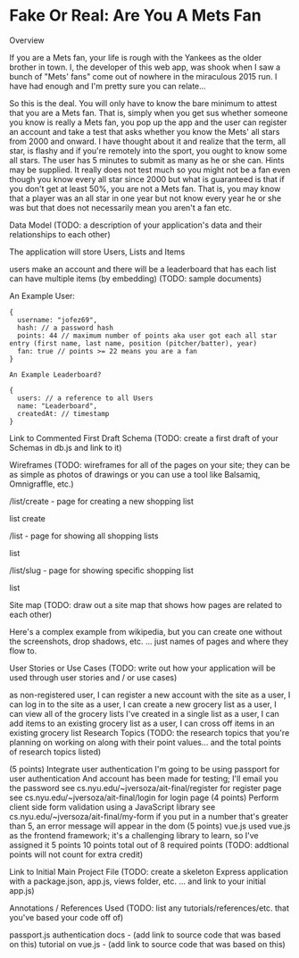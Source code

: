 # Fake Or Real: Are You A Mets Fan
Overview

If you are a Mets fan, your life is rough with the Yankees as the older brother in town. I, the developer of this web app, was shook when I saw a bunch of "Mets' fans" come out of nowhere in the miraculous 2015 run.  I have had enough and I'm pretty sure you can relate...

So this is the deal.  You will only have to know the bare minimum to attest that you are a Mets fan.  That is, simply when you get sus whether someone you know is really a Mets fan, you pop up the app and the user can register an account and take a test that asks whether you know the Mets' all stars from 2000 and onward.  I have thought about it and realize that the term, all star, is flashy and if you're remotely into the sport, you ought to know some all stars. The user has 5 minutes to submit as many as he or she can.  Hints may be supplied. It really does not test much so you might not be a fan even though you know every all star since 2000 but what is guaranteed is that if you don't get at least 50%, you are not a Mets fan.  That is, you may know that a player was an all star in one year but not know every year he or she was but that does not necessarily mean you aren't a fan etc.    

Data Model
(TODO: a description of your application's data and their relationships to each other)

The application will store Users, Lists and Items

users make an account and there will be a leaderboard that has 
each list can have multiple items (by embedding)
(TODO: sample documents)

An Example User:
```
{
  username: "jofez69",
  hash: // a password hash
  points: 44 // maximum number of points aka user got each all star entry (first name, last name, position (pitcher/batter), year)
  fan: true // points >= 22 means you are a fan
}
```
```
An Example Leaderboard?

{
  users: // a reference to all Users
  name: "Leaderboard",
  createdAt: // timestamp
}
```
Link to Commented First Draft Schema
(TODO: create a first draft of your Schemas in db.js and link to it)

Wireframes
(TODO: wireframes for all of the pages on your site; they can be as simple as photos of drawings or you can use a tool like Balsamiq, Omnigraffle, etc.)

/list/create - page for creating a new shopping list

list create

/list - page for showing all shopping lists

list

/list/slug - page for showing specific shopping list

list

Site map
(TODO: draw out a site map that shows how pages are related to each other)

Here's a complex example from wikipedia, but you can create one without the screenshots, drop shadows, etc. ... just names of pages and where they flow to.

User Stories or Use Cases
(TODO: write out how your application will be used through user stories and / or use cases)

as non-registered user, I can register a new account with the site
as a user, I can log in to the site
as a user, I can create a new grocery list
as a user, I can view all of the grocery lists I've created in a single list
as a user, I can add items to an existing grocery list
as a user, I can cross off items in an existing grocery list
Research Topics
(TODO: the research topics that you're planning on working on along with their point values... and the total points of research topics listed)

(5 points) Integrate user authentication
I'm going to be using passport for user authentication
And account has been made for testing; I'll email you the password
see cs.nyu.edu/~jversoza/ait-final/register for register page
see cs.nyu.edu/~jversoza/ait-final/login for login page
(4 points) Perform client side form validation using a JavaScript library
see cs.nyu.edu/~jversoza/ait-final/my-form
if you put in a number that's greater than 5, an error message will appear in the dom
(5 points) vue.js
used vue.js as the frontend framework; it's a challenging library to learn, so I've assigned it 5 points
10 points total out of 8 required points (TODO: addtional points will not count for extra credit)

Link to Initial Main Project File
(TODO: create a skeleton Express application with a package.json, app.js, views folder, etc. ... and link to your initial app.js)

Annotations / References Used
(TODO: list any tutorials/references/etc. that you've based your code off of)

passport.js authentication docs - (add link to source code that was based on this)
tutorial on vue.js - (add link to source code that was based on this)